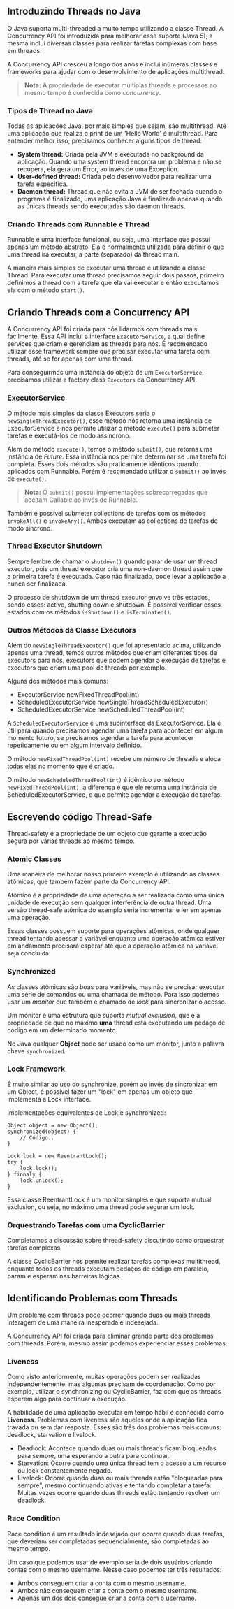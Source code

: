 ## Introduzindo Threads no Java 

O Java suporta multi-threaded a muito tempo utilizando a classe Thread. A Concurrency API foi introduzida para melhorar esse suporte (Java 5), a mesma inclui diversas classes para realizar tarefas complexas com base em threads.

A Concurrency API cresceu a longo dos anos e inclui inúmeras classes e frameworks para ajudar com o desenvolvimento de aplicações multithread.

> **Nota:** A propriedade de executar múltiplas threads e processos ao mesmo tempo é conhecida como *concurrency*.

### Tipos de Thread no Java

Todas as aplicações Java, por mais simples que sejam, são multithread. Até uma aplicação que realiza o print de um 'Hello World' é multithread. Para entender melhor isso, precisamos conhecer alguns tipos de thread:

- **System thread:** Criada pela JVM e executada no background da aplicação. Quando uma system thread encontra um problema e não se recupera, ela gera um Error, ao invés de uma Exception.
- **User-defined thread:** Criada pelo desenvolvedor para realizar uma tarefa específica.
- **Daemon thread:** Thread que não evita a JVM de ser fechada quando o programa é finalizado, uma aplicação Java é finalizada apenas quando as únicas threads sendo executadas são daemon threads.
  
### Criando Threads com Runnable e Thread

Runnable é uma interface funcional, ou seja, uma interface que possui apenas um método abstrato. Ela é normalmente utilizada para definir o que uma thread irá executar, a parte (separado) da thread main.

A maneira mais simples de executar uma thread é utilizando a classe Thread. Para executar uma thread precisamos seguir dois passos, primeiro definimos a thread com a tarefa que ela vai executar e então executamos ela com o método `start()`.

## Criando Threads com a Concurrency API

A Concurrency API foi criada para nós lidarmos com threads mais facilmente. Essa API inclui a interface `ExecutorService`, a qual define services que criam e gerenciam as threads para nós. É recomendado utilizar esse framework sempre que precisar executar uma tarefa com threads, até se for apenas com uma thread.

Para conseguirmos uma instância do objeto de um `ExecutorService`, precisamos utilizar a factory class `Executors` da Concurrency API.

### ExecutorService

O método mais simples da classe Executors seria o `newSingleThreadExecutor()`, esse método nós retorna uma instância de ExecutorService e nos permite utilizar o método `execute()` para submeter tarefas e executá-los de modo assíncrono.

Além do método `execute()`, temos o método `submit()`, que retorna uma instância de *Future*. Essa instância nos permite determinar se uma tarefa foi completa. Esses dois métodos são praticamente idênticos quando aplicados com Runnable. Porém é recomendado utilizar o `submit()` ao invés de `execute()`.

> **Nota:** O `submit()` possui implementações sobrecarregadas que aceitam Callable ao invés de Runnable.

Também é possível submeter collections de tarefas com os métodos `invokeAll()` e `invokeAny()`. Ambos executam as collections de tarefas de modo síncrono.

### Thread Executor Shutdown

Sempre lembre de chamar o `shutdown()` quando parar de usar um thread executor, pois um thread executor cria uma non-daemon thread assim que a primeira tarefa é executada. Caso não finalizado, pode levar a aplicação a nunca ser finalizada.

O processo de shutdown de um thread executor envolve três estados, sendo esses: active, shutting down e shutdown. É possível verificar esses estados com os métodos `isShutdown()` e `isTerminated()`.

### Outros Métodos da Classe Executors

Além do `newSingleThreadExecutor()` que foi apresentado acima, utilizando apenas uma thread, temos outros métodos que criam diferentes tipos de executors para nós, executors que podem agendar a execução de tarefas e executors que criam uma pool de threads por exemplo.

Alguns dos métodos mais comuns:
- ExecutorService newFixedThreadPool(int)
- ScheduledExecutorService newSingleThreadScheduledExecutor()
- ScheduledExecutorService newScheduledThreadPool(int)

A `ScheduledExecutorService` é uma subinterface da ExecutorService. Ela é útil para quando precisamos agendar uma tarefa para acontecer em algum momento futuro, se precisamos agendar a tarefa para acontecer repetidamente ou em algum intervalo definido.

O método `newFixedThreadPool(int)` recebe um número de threads e aloca todas elas no momento que é criado.

O método `newScheduledThreadPool(int)` é idêntico ao método `newFixedThreadPool(int)`, a diferença é que ele retorna uma instância de ScheduledExecutorService, o que permite agendar a execução de tarefas.

## Escrevendo código Thread-Safe

Thread-safety é a propriedade de um objeto que garante a execução segura por várias threads ao mesmo tempo.

### Atomic Classes

Uma maneira de melhorar nosso primeiro exemplo é utilizando as classes atômicas, que também fazem parte da Concurrency API.

Atômico é a propriedade de uma operação a ser realizada como uma única unidade de execução sem qualquer interferência de outra thread. Uma versão thread-safe atômica do exemplo seria incrementar e ler em apenas uma operação.

Essas classes possuem suporte para operações atômicas, onde qualquer thread tentando acessar a variável enquanto uma operação atômica estiver em andamento precisará esperar até que a operação atômica na variável seja concluída.

### Synchronized 

As classes atômicas são boas para variáveis, mas não se precisar executar uma série de comandos ou uma chamada de método. Para isso podemos usar um *monitor* que também é chamado de *lock* para sincronizar o acesso.

Um monitor é uma estrutura que suporta *mutual exclusion*, que é a propriedade de que no máximo **uma** thread está executando um pedaço de código em um determinado momento. 

No Java qualquer **Object** pode ser usado como um monitor, junto a palavra chave `synchronized`.

### Lock Framework

É muito similar ao uso do synchronize, porém ao invés de sincronizar em um Object, é possível fazer um "lock" em apenas um objeto que implementa a Lock interface.

Implementações equivalentes de Lock e synchronized:

    Object object = new Object();
    synchronized(object) {
    	// Código..
    }

    Lock lock = new ReentrantLock();
    try {
    	lock.lock(); 
    } finnaly {
    	lock.unlock();
    }

Essa classe ReentrantLock é um monitor simples e que suporta mutual exclusion, ou seja, no máximo uma thread pode segurar um lock.

### Orquestrando Tarefas com uma CyclicBarrier

Completamos a discussão sobre thread-safety discutindo como orquestrar tarefas complexas.

A classe CyclicBarrier nos permite realizar tarefas complexas multithread, enquanto todos os threads executam pedaços de código em paralelo, param e esperam nas barreiras lógicas.

## Identificando Problemas com Threads

Um problema com threads pode ocorrer quando duas ou mais threads interagem de uma maneira inesperada e indesejada.

A Concurrency API foi criada para eliminar grande parte dos problemas com threads. Porém, mesmo assim podemos experienciar esses problemas.

### Liveness

Como visto anteriormente, muitas operações podem ser realizadas independentemente, mas algumas precisam de coordenação. Como por exemplo, utilizar o synchronizing ou CyclicBarrier, faz com que as threads esperem algo para continuar a execução.

A habilidade de uma aplicação executar em tempo hábil é conhecida como **Liveness**. Problemas com liveness são aqueles onde a aplicação fica travada ou sem dar resposta. Esses são três dos problemas mais comuns: deadlock, starvation e livelock.

- Deadlock: Acontece quando duas ou mais threads ficam bloqueadas para sempre, uma esperando a outra para continuar.
- Starvation: Ocorre quando uma única thread tem o acesso a um recurso ou lock constantemente negado. 
- Livelock: Ocorre quando duas ou mais threads estão "bloqueadas para sempre", mesmo continuando ativas e tentando completar a tarefa. Muitas vezes ocorre quando duas threads estão tentando resolver um deadlock. 

### Race Condition

Race condition é um resultado indesejado que ocorre quando duas tarefas, que deveriam ser completadas sequencialmente, são completadas ao mesmo tempo.

Um caso que podemos usar de exemplo seria de dois usuários criando contas com o mesmo username. Nesse caso podemos ter três resultados:

- Ambos conseguem criar a conta com o mesmo username.
- Ambos não conseguem criar a conta com o mesmo username.
- Apenas um dos dois consegue criar a conta com o username.
